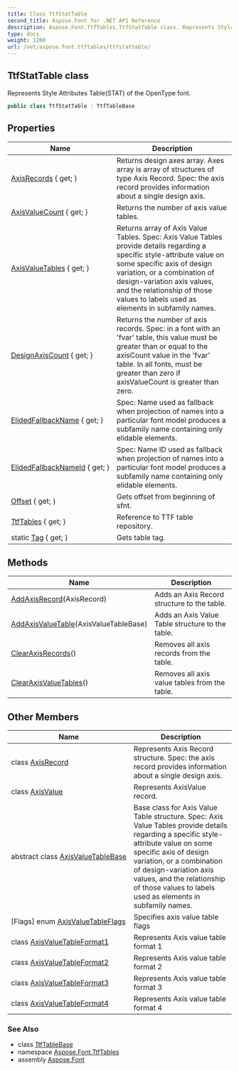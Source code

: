 ```yaml
---
title: Class TtfStatTable
second_title: Aspose.Font for .NET API Reference
description: Aspose.Font.TtfTables.TtfStatTable class. Represents Style Attributes TableSTAT of the OpenType font
type: docs
weight: 1200
url: /net/aspose.font.ttftables/ttfstattable/
---
```

## TtfStatTable class

Represents Style Attributes Table(STAT) of the OpenType font.

```csharp
public class TtfStatTable : TtfTableBase
```

## Properties

| Name | Description |
| --- | --- |
| [AxisRecords](../../aspose.font.ttftables/ttfstattable/axisrecords/) { get; } | Returns design axes array. Axes array is array of structures of type Axis Record. Spec: the axis record provides information about a single design axis. |
| [AxisValueCount](../../aspose.font.ttftables/ttfstattable/axisvaluecount/) { get; } | Returns the number of axis value tables. |
| [AxisValueTables](../../aspose.font.ttftables/ttfstattable/axisvaluetables/) { get; } | Returns array of Axis Value Tables. Spec: Axis Value Tables provide details regarding a specific style-attribute value on some specific axis of design variation, or a combination of design-variation axis values, and the relationship of those values to labels used as elements in subfamily names. |
| [DesignAxisCount](../../aspose.font.ttftables/ttfstattable/designaxiscount/) { get; } | Returns the number of axis records. Spec: in a font with an 'fvar' table, this value must be greater than or equal to the axisCount value in the 'fvar' table. In all fonts, must be greater than zero if axisValueCount is greater than zero. |
| [ElidedFallbackName](../../aspose.font.ttftables/ttfstattable/elidedfallbackname/) { get; } | Spec: Name used as fallback when projection of names into a particular font model produces a subfamily name containing only elidable elements. |
| [ElidedFallbackNameId](../../aspose.font.ttftables/ttfstattable/elidedfallbacknameid/) { get; } | Spec: Name ID used as fallback when projection of names into a particular font model produces a subfamily name containing only elidable elements. |
| [Offset](../../aspose.font.ttftables/ttftablebase/offset/) { get; } | Gets offset from beginning of sfnt. |
| [TtfTables](../../aspose.font.ttftables/ttftablebase/ttftables/) { get; } | Reference to TTF table repository. |
| static [Tag](../../aspose.font.ttftables/ttfstattable/tag/) { get; } | Gets table tag. |

## Methods

| Name | Description |
| --- | --- |
| [AddAxisRecord](../../aspose.font.ttftables/ttfstattable/addaxisrecord/)(AxisRecord) | Adds an Axis Record structure to the table. |
| [AddAxisValueTable](../../aspose.font.ttftables/ttfstattable/addaxisvaluetable/)(AxisValueTableBase) | Adds an Axis Value Table structure to the table. |
| [ClearAxisRecords](../../aspose.font.ttftables/ttfstattable/clearaxisrecords/)() | Removes all axis records from the table. |
| [ClearAxisValueTables](../../aspose.font.ttftables/ttfstattable/clearaxisvaluetables/)() | Removes all axis value tables from the table. |

## Other Members

| Name | Description |
| --- | --- |
| class [AxisRecord](../../aspose.font.ttftables/ttfstattable.axisrecord) | Represents Axis Record structure. Spec: the axis record provides information about a single design axis. |
| class [AxisValue](../../aspose.font.ttftables/ttfstattable.axisvalue) | Represents AxisValue record. |
| abstract class [AxisValueTableBase](../../aspose.font.ttftables/ttfstattable.axisvaluetablebase) | Base class for Axis Value Table structure. Spec: Axis Value Tables provide details regarding a specific style-attribute value on some specific axis of design variation, or a combination of design-variation axis values, and the relationship of those values to labels used as elements in subfamily names. |
| [Flags] enum [AxisValueTableFlags](../../aspose.font.ttftables/ttfstattable.axisvaluetableflags) | Specifies axis value table flags |
| class [AxisValueTableFormat1](../../aspose.font.ttftables/ttfstattable.axisvaluetableformat1) | Represents Axis value table format 1 |
| class [AxisValueTableFormat2](../../aspose.font.ttftables/ttfstattable.axisvaluetableformat2) | Represents Axis value table format 2 |
| class [AxisValueTableFormat3](../../aspose.font.ttftables/ttfstattable.axisvaluetableformat3) | Represents Axis value table format 3 |
| class [AxisValueTableFormat4](../../aspose.font.ttftables/ttfstattable.axisvaluetableformat4) | Represents Axis value table format 4 |

### See Also

* class [TtfTableBase](../ttftablebase/)
* namespace [Aspose.Font.TtfTables](../../aspose.font.ttftables/)
* assembly [Aspose.Font](../../)


